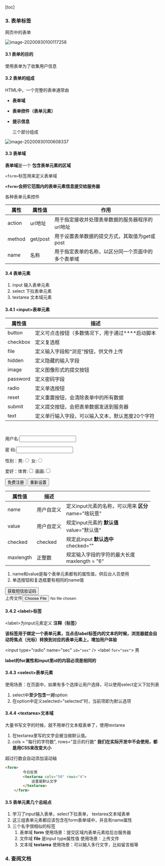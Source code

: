 [toc]

### 3. 表单标签

网页中的表单

![image-20200930100117258](C:\Users\UncleDong\AppData\Roaming\Typora\typora-user-images\image-20200930100117258.png)




#### 3.1 表单的目的

使用表单为了收集用户信息




#### 3.2 表单的组成

HTML中，一个完整的表单通常由

- **表单域**

- **表单控件（表单元素）**

- **提示信息** 

  三个部分组成

![image-20200930100608337](C:\Users\UncleDong\AppData\Roaming\Typora\typora-user-images\image-20200930100608337.png)



#### 3.3 表单域

**表单域**是一个 **包含表单元素的区域**

`<form>`标签用来定义表单域

**`<form>`会把它范围内的表单元素信息提交给服务器**

<form action="url地址” method="提交方式" name="表单域名称">
各种表单元素控件
</form>

| 属性   | 属性值   | 作用                                               |
| ------ | -------- | -------------------------------------------------- |
| action | url地址  | 用于指定接收并处理表单数据的服务器程序的url地址    |
| method | get/post | 用于设置表单数据的提交方式，其取值为get或post      |
| name   | 名称     | 用于指定表单的名称，以区分同一个页面中的多个表单域 |



#### 3.4 表单元素

1. input 输入表单元素
2. select 下拉表单元素
3. textarea 文本域元素



#### 3.4.1 \<input>表单元素

| 属性值   | 描述                                             |
| -------- | ------------------------------------------------ |
| button   | 定义可点击按钮（多数情况下，用于通过****启动脚本 |
| checkbox | 定义复选框                                       |
| file     | 定义输入字段和“浏览”按钮，供文件上传             |
| hidden   | 定义隐藏的输入字段                               |
| image    | 定义图像形式的提交按钮                           |
| password | 定义密码字段                                     |
| radio    | 定义单选按钮                                     |
| reset    | 定义重置按钮，会清除表单中的所有数据             |
| submit   | 定义提交按钮，会把表单数据发送到服务器           |
| text     | 定义单行输入字段，可以输入文本，默认宽度20个字符 |



<form  action="xxx.html" method="get">  <br >

 <!--  text  用户可以输入任何文字 -->
用户名:<input type="text" name="username">  <br >

 <!--  password  隐藏密码 -->
密 码:<input type="password" name="pwd">  <br >
    
 <!--  radio  圆圈单选  -->

 <!--  name相同的时候，就只会选择一个  -->

性别：男:<input type="radio" name="sex"> 女:<input type="radio" name="sex">  <br >
    
 <!--  checkbox  方框复选  -->
爱好：体育:<input type="checkbox"> 画画:<input type="checkbox">  <br >



<!--  submit 提交按钮 使用value改变按钮上的文字  -->
<input type="submit" value="免费注册">



<!--  reset 清空form（表单）里的所有输入，恢复到默认值  -->
<input type="reset" value="重新设置">


| 属性值    | 描述       |                                                           |
| --------- | ---------- | --------------------------------------------------------- |
| name      | 用户自定义 | 定义input元素的名称，可以用来 **区分**<br />name="啥玩意" |
| value     | 用户自定义 | 规定input元素的 **默认值**<br />value=”默认值“            |
| checked   | checked    | 规定此input **默认选中** <br />checked=""                 |
| maxlength | 正整数     | 规定输入字段的字符的最大长度<br />maxlength = ”6“         |

1. name和value是每个表单元素都有的属性值，供后台人员使用
2. 单选按钮和复选框要有相同的name值





<form>
    <!-- 主要结合JavaScript使用 -->
    <input type="button" value="获取短信验证码"><br />
    上传文件<input type="file">
</form>



#### 3.4.2 \<label>标签

\<label>为input元素定义 **注释（标签）**

**该标签用于绑定一个表单元素，当点击label标签内的文本的时候，浏览器就会自动将焦点（光标）转换到对应的表单元素上，增加用户体验**



<input type="radio" name="sec" `id="sex"` /> <label `for="sex"`> 男 </label>

**label的for属性和input里id的内容必须是相同的**



#### 3.4.3 \<select>表单元素

使用场景：在页面中，如果有多个选择让用户选择，可以使用select定义下拉列表



1. select中**至少包含一对**option
2. 在option中定义selected="selected"时，当前项即为默认选项



#### 3.4.4 \<textarea>文本域

大量书写文字的时候，就不用单行文本框表单了，使用textarea

1. 在textarea里写的文字会被当做默认值。
2. cols = "每行的字符数", rows="显示的行数" **我们在实际开发中不会使用，都是用CSS来改变大小**

超过行数会自动添加滚动轴

```html
<form>
        今日反馈
        <textarea cols="50" rows="4">
            这里是默认文字
        </textarea>
    </form>
```



#### 3.5 表单元素几个总结点

1. 学习了input输入表单，select下拉表单， textarea文本域表单
2. 这三组表单元素都应该包含在form表单域中，并且有name属性
3. 三个名字很相似的标签
   1. 表单域 **form** 使用场景：提交区域内表单元素给后台服务器
   2. 文件域 **file** 是input type属性值 使用场景：上传文件
   3. 文本域 **textarea** 使用场景：可以输入多行文字，比如留言板等



### 4. 查阅文档